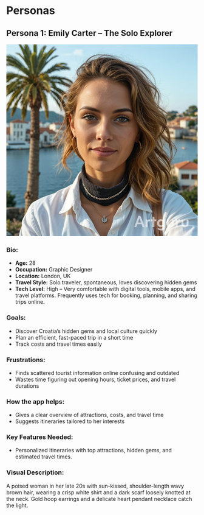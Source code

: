 # Personas

## Persona 1: Emily Carter – The Solo Explorer

![Photo of Persona 1](./assets/persona1.png)

### Bio:

- **Age:** 28
- **Occupation:** Graphic Designer
- **Location:** London, UK
- **Travel Style:** Solo traveler, spontaneous, loves discovering hidden gems
- **Tech Level:** High – Very comfortable with digital tools, mobile apps, and travel platforms. Frequently uses tech for booking, planning, and sharing trips online.

### Goals:

- Discover Croatia’s hidden gems and local culture quickly
- Plan an efficient, fast-paced trip in a short time
- Track costs and travel times easily

### Frustrations:

- Finds scattered tourist information online confusing and outdated
- Wastes time figuring out opening hours, ticket prices, and travel durations


### How the app helps:

- Gives a clear overview of attractions, costs, and travel time
- Suggests itineraries tailored to her interests

### Key Features Needed:

- Personalized itineraries with top attractions, hidden gems, and estimated travel times.

### Visual Description:

A poised woman in her late 20s with sun-kissed, shoulder-length wavy brown hair, wearing a crisp white shirt and a dark scarf loosely knotted at the neck. Gold hoop earrings and a delicate heart pendant necklace catch the light.

